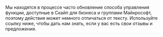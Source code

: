 Мы находятся в процессе часто обновление способа управления функции, доступные в Скайп для бизнеса и группами Майкрософт, поэтому действия может немного отличаться от тексту. Используйте ссылку ниже, чтобы дать нам знать, если у вас есть свои отзывы и предложения.